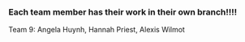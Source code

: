 ### Each team member has their work in their own branch!!!! ###
Team 9: Angela Huynh, Hannah Priest, Alexis Wilmot

